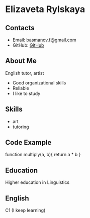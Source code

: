 # Elizaveta Rylskaya

 ## Contacts
 * Email: basmanov.f@gmail.com
 * GitHub: [GitHub](https://github.com/elizeera)

## About Me
English tutor, artist
* Good organizational skills
* Reliable
* I like to study

## Skills
* art
* tutoring

## Code Example 
function multiply(a, b){
  return a * b
}


## Education
Higher education in Linguistics

## English
C1 (I keep learning)
